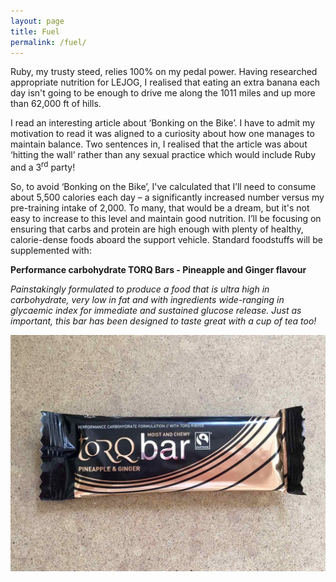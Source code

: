 ```yaml
---
layout: page
title: Fuel
permalink: /fuel/
---
```



Ruby, my trusty steed, relies 100% on my pedal power. Having researched appropriate nutrition for LEJOG, I realised that eating an extra banana each day isn't going to be enough to drive me along the 1011 miles and up more than 62,000 ft of hills.

I read an interesting article about ‘Bonking on the Bike’. I have to admit my motivation to read it was aligned to a curiosity about how one manages to maintain balance. Two sentences in, I realised that the article was about ‘hitting the wall’ rather than any sexual practice which would include Ruby and a 3<sup>rd</sup> party!

So, to avoid ‘Bonking on the Bike’, I've calculated that I’ll need to consume about 5,500 calories each day – a significantly increased number versus my pre-training intake of 2,000. To many, that would be a dream, but it's not easy to increase to this level and maintain good nutrition. I’ll be focusing on ensuring that carbs and protein are high enough with plenty of healthy, calorie-dense foods aboard the support vehicle. Standard foodstuffs will be supplemented with:

**Performance carbohydrate TORQ Bars - Pineapple and Ginger flavour**

*Painstakingly formulated to produce a food that is ultra high in carbohydrate, very low in fat and with ingredients wide-ranging in glycaemic index for immediate and sustained glucose release. Just as important, this bar has been designed to taste great with a cup of tea too!*

![](/uploads/versions/img_3465---x----1280-960x---.jpg)